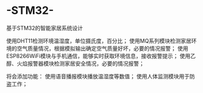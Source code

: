 # -STM32-
基于STM32的智能家居系统设计



使用DHT11检测环境温湿度，单位摄氏度，百分比；
使用MQ系列模块检测家居环境的空气质量情况，根据模拟输出确定空气质量好坏，必要的情况报警；
使用ESP8266WiFi模块与手机通信，能够实时获取环境信息，接收报警提示；
使用乙醇、火焰报警器模块检测家居安全情况，必要的情况报警；



将会添加功能：
使用语音播报模块播放温湿度等数值；
使用人体监测模块用于防盗工作；
